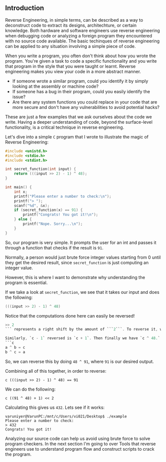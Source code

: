 ## Introduction
Reverse Engineering, in simple terms, can be described as a way to deconstruct code to extract its designs, architechture, or certain knowledge. Both hardware and software engineers use reverse engineering when debugging code or analyzing a foreign program they encountered with no source code available. The basic techinques of reverse engineering can be applied to any situation involving a simple piece of code.

When you write a program, you often don't think about how you wrote the program. You're given a task to code a specific functionality and you write that program in the style that you were taught or learnt. Reverse engineering makes you view your code in a more abstract manner. 

- If someone wrote a similar program, could you identify it by simply looking at the assembly or machine code? 
- If someone has a bug in their program, could you easily identify the issue? 
- Are there any system functions you could replace in your code that are more secure and don't have any vulnerabilities to avoid potential hacks? 

These are just a few examples that we ask ourselves about the code we write. Having a deeper understanding of code, beyond the surface-level functionality, is a critical technique in reverse engineering. 

Let's dive into a simple `C` program that I wrote to illustrate the magic of Reverse Engineering:
```c
#include <unistd.h>
#include <stdio.h>
#include <stdint.h>

int secret_function(int input) {
    return (((input >> 2) - 1) ^ 48);
}

int main() {
    int x;
    printf("Please enter a number to check:\n");
    printf("> ");
    scanf("%d", &x);
    if (secret_function(x) == 91) {
        printf("Congrats! You got it!\n");
    } else {
        printf("Nope. Sorry...\n");
    }
}
```

So, our program is very simple. It prompts the user for an int and passes it through a function that checks if the result is `91`.

Normally, a person would just brute force integer values starting from 0 until they get the desired result, since `secret_function` is just computing an integer value. 

However, this is where I want to demonstrate why understanding the program is essential.

If we take a look at `secret_function`, we see that it takes our input and does the following:

```c 
(((input >> 2) - 1) ^ 48)
```

Notice that the computations done here can easily be reversed!

```c 
>> 2
``` represents a right shift by the amount of ```2```. To reverse it, we can simply do `c << 2`, which is a left shift of amount `2.`

Similarly, `c - 1` reversed is `c + 1`. Then finally we have `c ^ 48.` The properties of xor tells us that:
```c
a ^ b = c
b ^ c = a
```

So, we can reverse this by doing `48 ^ 91`, where `91` is our desired output.

Combining all of this together, in order to reverse:

`c (((input >> 2) - 1) ^ 48) == 91`

We can do the following:

`c ((91 ^ 48) + 1) << 2`

Calculating this gives us `432`. Lets see if it works:
```shell
varuniyer@VarunPC:/mnt/c/Users/vi021/Desktop$ ./example
Please enter a number to check:
> 432
Congrats! You got it!
```
    
Analyzing our source code can help us avoid using brute force to solve program checkers. In the next section I'm going to over Tools that reverse engineers use to understand program flow and construct scripts to crack the program.
